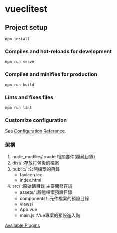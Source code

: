# vueclitest

## Project setup
```
npm install
```

### Compiles and hot-reloads for development
```
npm run serve
```

### Compiles and minifies for production
```
npm run build
```

### Lints and fixes files
```
npm run lint
```

### Customize configuration
See [Configuration Reference](https://cli.vuejs.org/config/).


### 架構

1. node_modiles/         :node 相關套件(隱藏目錄)
2. dist/                 :存放打包後的檔案
3. public/               :公開檔案的目錄
    - favicon.ico
    - index.html
4. src/                  :原始碼目錄  主要開發在這
    - assets/            :靜態檔案預設目錄
    - components/        :元件檔案的預設目錄
    - views/
    - App.vue           
    - main.js           :Vue專案的預設進入點

[Available Plugins](https://cli.vuejs.org/core-plugins/ ) 




